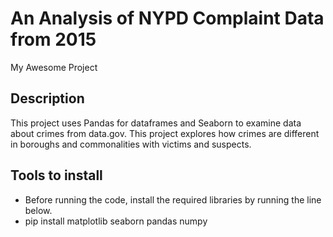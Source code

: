 # An Analysis of NYPD Complaint Data from 2015
My Awesome Project

## Description
This project uses Pandas for dataframes and Seaborn to examine data about crimes from data.gov. This project explores how crimes are different in boroughs and commonalities with victims and suspects.

## Tools to install
- Before running the code, install the required libraries by running the line below.
- pip install matplotlib seaborn pandas numpy
